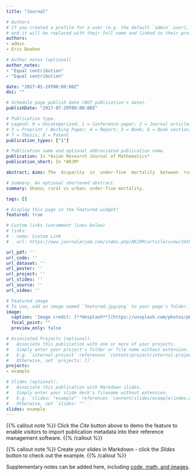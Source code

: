 ```yaml
---
title: "Journal"

# Authors
# If you created a profile for a user (e.g. the default `admin` user), write the username (folder name) here 
# and it will be replaced with their full name and linked to their profile.
authors:
- admin
- Eric Boahen

# Author notes (optional)
author_notes:
- "Equal contribution"
- "Equal contribution"

date: "2017-01-29T00:00:00Z"
doi: ""

# Schedule page publish date (NOT publication's date).
publishDate: "2017-07-29T00:00:00Z"

# Publication type.
# Legend: 0 = Uncategorized; 1 = Conference paper; 2 = Journal article;
# 3 = Preprint / Working Paper; 4 = Report; 5 = Book; 6 = Book section;
# 7 = Thesis; 8 = Patent
publication_types: ["1"]

# Publication name and optional abbreviated publication name.
publication: In *Asian Research Journal of Mathematics*
publication_short: In *ARJM*

abstract; Aims: The  disparity  in  under-five  mortality  between  rural  and  urban  areas  in  Ghana  and  other  sub-Saharan African countries is a critical national concern. The main purpose of this study is to identify and analyze the levels, differentials and key determinants of under-five mortality in Ghana based on selected socio-economic and demographic variables. Study  Design:  This  is  an  analytical  cross-sectional  study  design  of  the  2008  Ghana  Demographic  and Health Survey (GDHS) dataset for children. Methodology:  Under-five  Mortality  rates  were  calculated  based  on some  selected  socio-economic  and demographic   variables,   and   segregated   into   infant   and   child   mortality   headings.   Also,   series   of multivariate Cox regression models were fitted to these selected variables segregated into rural and urban headings. Results:  Overall,  the  likelihood  of  death  among  under-five  children  in  the  rural  areas  was  significantly higher  than  that  in  the  urban  areas  (p<0.05).  Breastfeeding, twins  and  size  of  child  at  birth  were  key determinants  of  mortality  in the  rural areas,  but the  influence  of  region  of residence  was  similar  in both rural and urban areas. Infant mortality rate in 2008 was 58.489 per 1000. Conclusion: Focus of child health strategies to achieving the MDG IV will be on the social and economic empowerment  of  women  through  education  and  employment.  Also,  breastfeeding  promotion  should  be encouraged.  Innovative  and  targeted  strategies  are  required  to  address  rural  poverty  and  region-specific sociocultural factors in order to improve child survival in rural Ghana, especially twin births. 

# Summary. An optional shortened abstract.
summary: Ghana; rural vs urban; under-five mortality.

tags: []

# Display this page in the Featured widget?
featured: true

# Custom links (uncomment lines below)
# links:
# - name: Custom Link
#   url: https://www.journalarjom.com/index.php/ARJOM/article/view/24350/45519

url_pdf: ''
url_code: ''
url_dataset: ''
url_poster: ''
url_project: ''
url_slides: ''
url_source: ''
url_video: ''

# Featured image
# To use, add an image named `featured.jpg/png` to your page's folder. 
image:
  caption: 'Image credit: [**Unsplash**](https://unsplash.com/photos/pLCdAaMFLTE)'
  focal_point: ""
  preview_only: false

# Associated Projects (optional).
#   Associate this publication with one or more of your projects.
#   Simply enter your project's folder or file name without extension.
#   E.g. `internal-project` references `content/project/internal-project/index.md`.
#   Otherwise, set `projects: []`.
projects:
- example

# Slides (optional).
#   Associate this publication with Markdown slides.
#   Simply enter your slide deck's filename without extension.
#   E.g. `slides: "example"` references `content/slides/example/index.md`.
#   Otherwise, set `slides: ""`.
slides: example
---
```


{{% callout note %}}
Click the *Cite* button above to demo the feature to enable visitors to import publication metadata into their reference management software.
{{% /callout %}}

{{% callout note %}}
Create your slides in Markdown - click the *Slides* button to check out the example.
{{% /callout %}}

Supplementary notes can be added here, including [code, math, and images](https://wowchemy.com/docs/writing-markdown-latex/).
